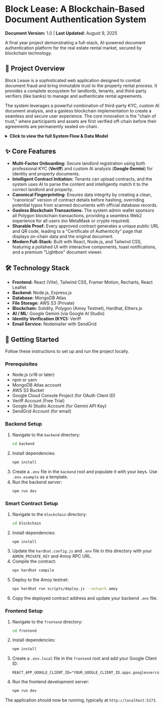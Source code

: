 # Block Lease: A Blockchain-Based Document Authentication System

**Document Version:** 1.0 | **Last Updated:** August 9, 2025

A final year project demonstrating a full-stack, AI-powered document authentication platform for the real estate rental market, secured by blockchain technology.

## 📖 Project Overview

Block Lease is a sophisticated web application designed to combat document fraud and bring immutable trust to the property rental process. It provides a complete ecosystem for landlords, tenants, and third-party verifiers (like banks) to manage and authenticate rental agreements.

The system leverages a powerful combination of third-party KYC, custom AI document analysis, and a gasless blockchain implementation to create a seamless and secure user experience. The core innovation is the "chain of trust," where participants and assets are first verified off-chain before their agreements are permanently sealed on-chain.

<details>
<summary><strong>Click to view the full System Flow & Data Model</strong></summary>

### The Complete System Flow

The system is divided into three main stages: onboarding trusted participants, managing the lifecycle of a rental agreement, and providing public, verifiable proof.

#### Stage 1: Landlord Onboarding & Verification (Establishing Trust)
* **1. Landlord Registration** 👤
    * A new landlord signs up using either Google Sign-In or a traditional email and password.
    * **Backend:** A `landlords` record is created in MongoDB with `kycStatus: 'pending'`.
    * **Result:** The landlord is automatically logged in and redirected to the `/kyc` verification page.

* **2. Identity Verification (KYC)** 🕵️‍♂️
    * On the `/kyc` page, the landlord starts the verification process.
    * **Backend:** Calls the **Veriff** API to create a secure, backend-driven session for personal identity verification.
    * **Frontend:** The landlord is redirected to Veriff's UI to scan their government ID and complete a live selfie check.
    * **Webhook:** Veriff's servers send a secure webhook to the backend with the result.
    * **Backend:** Upon receiving an `approved` status, the server updates the landlord's record, setting `kycStatus: 'approved'` and updating their name to match the official one from their ID.
    * **Outcome:** The user is now a **Trusted Landlord**.

* **3. Adding a Property (Landlord-Led)** 🏡
    * On the dashboard, the approved landlord clicks "+ Add New Property."
    * **Frontend:** They fill out a detailed address form and upload two documents: a **Title Deed** and a recent **Utility Bill**.
    * **Backend (`/api/units`):**
        * Receives the form data and both files.
        * Uses **Gemini AI** to perform a multi-step check:
            1.  `checkDocumentAuthenticity`: Ensures the uploaded files are legitimate scans.
            2.  `extractDeedData` & `extractUtilityBillData`: Reads the names and addresses from both documents.
            3.  **3-Way Match:** Confirms the name from the Deed, the Bill, and the landlord's verified KYC profile are the same.
            4.  `compareAddressesAI`: Confirms the address on the Deed and the Bill match.
        * If there's a minor address mismatch with the form input, the frontend prompts for confirmation.
    * **Outcome:** If all checks pass, the unit is saved to the `units` collection with `isVerified: true`, becoming a **Trusted Property**.

#### Stage 2: The Contract Lifecycle (Tenant-Led)
This is the core flow for handling a new rental agreement.

* **4. Tenant Uploads Contract** 📤
    * A tenant visits the homepage, uploads their signed `rental-contract.pdf`, and enters their email.
    * **Backend (`/api/contracts/initiate`):**
        * **Gemini AI (`extractContractFingerprint`):** Scans the contract to get the initial fingerprint (Landlord Name, Tenant Name, Unit Info, etc.).
        * **Gemini AI (`findBestUnitMatchAI`):** Intelligently compares the `Unit Info` from the contract against the landlord's list of official properties to find the correct unit, even with typos.
    * **Result:** A `pending_contracts` record is created in MongoDB. Niran is notified.

* **5. Landlord Approval & Blockchain Signature** ✍️🔗
    * The landlord sees the pending contract on their dashboard.
    * **Scenario A (Unit is new):** They click "Add Unit & Approve." The backend creates a *placeholder* unit with `isVerified: false`, and the contract remains pending.
    * **Scenario B (Unit exists but is unverified):** The "Approve" button is disabled, prompting the landlord to verify the unit's title deed first.
    * **Scenario C (Unit exists and is verified):** They click "Approve."
        * **Backend (`/api/approve-contract`):** Reconstructs a **Canonical Fingerprint** using the official, verified data from the database.
        * It calculates the SHA-256 hash of this *corrected* fingerprint (`docHash`).
        * It uses the Admin Wallet to call the `addDocument` function on the smart contract, writing the hash and details to the blockchain.
    * **Email Notification:** The tenant immediately receives an email with a sharable link and QR code to the public verification page.

#### Stage 3: Public Verification & Sharing
This stage demonstrates the system's value.

* **6. Sharing the Proof** 📲
    * The landlord (from their dashboard) or the tenant (from their email) can access and share the unique QR code and verification link.

* **7. Public Verification** 🌍
    * A third party (like a bank) opens the link (`https://.../verify/[docHash]`).
    * **Backend (`/api/verify/:docHash`):**
        1.  Queries the **blockchain** to confirm the `docHash` exists and retrieves the on-chain data.
        2.  Queries **MongoDB** to get the S3 key for the original document.
        3.  Generates a **secure, temporary presigned URL** for the document preview.
    * **Result:** The verifier sees an impressive "Certificate of Authenticity" page, displaying the verified on-chain data alongside a preview of the original document.

### Storage & Data Model Summary

| Data Type | Stored In | Method / Details |
| :--- | :--- | :--- |
| **Landlord Personal Data** | MongoDB (`landlords`) | `name` (updated by Veriff), `email`, `hashedPassword`, `kycStatus`, `authProvider` (google/email), and detailed `veriffData`. |
| **Landlord Identity Documents** | Veriff's Secure Vault | **NEVER STORED ON YOUR SYSTEM.** Your app only stores the final verification decision (`approved`/`failed`) from Veriff's secure webhook. |
| **Property Unit Data** | MongoDB (`units`) | `landlordId`, `unitNumber`, `floor`, and a detailed `address` object. Also stores `isVerified` status and data extracted by your AI (`aiExtractedData`). |
| **Title Deed & Utility Bill Files** | AWS S3 (Private) | Uploaded by the landlord for a specific unit. Verified by your custom **Gemini AI**. Accessed only via secure, temporary presigned URLs. |
| **Pending Rental Contracts** | MongoDB (`pending_contracts`) | Temporary records containing the initial AI-scanned `fingerprint`, the `tenantEmail`, the S3 key for the contract file, and the unit matching status. |
| **Approved Contract Data (Off-Chain)** | MongoDB (`approved_contracts`) | The permanent record. Stores the **corrected/canonical** `docHash` and `fingerprint`, `unitId`, `tenantEmail`, `contractS3Key`, and the blockchain transaction hash (`txHash`). |
| **Approved Contract Record (On-Chain)** | Polygon Blockchain | The smart contract stores the **corrected `docHash`** and key metadata: `landlordName`, `tenantName`, `unitInfo`, `from`, `to`, and a `timestamp`. This data is **public and permanent**. |

</details>

## ✨ Core Features

* **Multi-Factor Onboarding:** Secure landlord registration using both professional KYC (**Veriff**) and custom AI analysis (**Google Gemini**) for identity and property documents.
* **Intelligent Contract Initiation:** Tenants can upload contracts, and the system uses AI to parse the content and intelligently match it to the correct landlord and property.
* **Canonical Fingerprinting:** Ensures data integrity by creating a clean, "canonical" version of contract details before hashing, overriding potential typos from scanned documents with official database records.
* **Gasless Blockchain Transactions:** The system admin wallet sponsors all Polygon blockchain transactions, providing a seamless Web2 experience for all users (no MetaMask or crypto required).
* **Sharable Proof:** Every approved contract generates a unique public URL and QR code, leading to a "Certificate of Authenticity" page that displays on-chain data and the original document.
* **Modern Full-Stack:** Built with React, Node.js, and Tailwind CSS, featuring a polished UI with interactive components, toast notifications, and a premium "Lightbox" document viewer.

## 🛠️ Technology Stack

* **Frontend:** React (Vite), Tailwind CSS, Framer Motion, Recharts, React Leaflet
* **Backend:** Node.js, Express.js
* **Database:** MongoDB Atlas
* **File Storage:** AWS S3 (Private)
* **Blockchain:** Solidity, Polygon (Amoy Testnet), Hardhat, Ethers.js
* **AI / ML:** Google Gemini (via Google AI Studio)
* **Identity Verification (KYC):** Veriff
* **Email Service:** Nodemailer with SendGrid

## 🚀 Getting Started

Follow these instructions to set up and run the project locally.

### Prerequisites

* Node.js (v18 or later)
* npm or yarn
* MongoDB Atlas account
* AWS S3 Bucket
* Google Cloud Console Project (for OAuth Client ID)
* Veriff Account (Free Trial)
* Google AI Studio Account (for Gemini API Key)
* SendGrid Account (for email)

### Backend Setup

1.  Navigate to the `backend` directory:
    ```bash
    cd backend
    ```
2.  Install dependencies:
    ```bash
    npm install
    ```
3.  Create a `.env` file in the `backend` root and populate it with your keys. Use `.env.example` as a template.
4.  Run the backend server:
    ```bash
    npm run dev
    ```

### Smart Contract Setup

1.  Navigate to the `blockchain` directory:
    ```bash
    cd blockchain
    ```
2.  Install dependencies:
    ```bash
    npm install
    ```
3.  Update the `hardhat.config.js` and `.env` file in this directory with your `ADMIN_PRIVATE_KEY` and Amoy RPC URL.
4.  Compile the contract:
    ```bash
    npx hardhat compile
    ```
5.  Deploy to the Amoy testnet:
    ```bash
    npx hardhat run scripts/deploy.js --network amoy
    ```
6.  Copy the deployed contract address and update your backend `.env` file.

### Frontend Setup

1.  Navigate to the `frontend` directory:
    ```bash
    cd frontend
    ```
2.  Install dependencies:
    ```bash
    npm install
    ```
3.  Create a `.env.local` file in the `frontend` root and add your Google Client ID:
    ```
    REACT_APP_GOOGLE_CLIENT_ID="YOUR_GOOGLE_CLIENT_ID.apps.googleusercontent.com"
    ```
4.  Run the frontend development server:
    ```bash
    npm run dev
    ```
The application should now be running, typically at `http://localhost:5173`.


